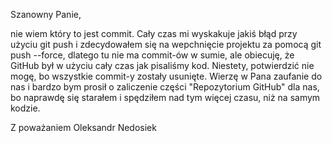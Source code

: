 Szanowny Panie,

nie wiem który to jest commit. Cały czas mi wyskakuje jakiś błąd przy użyciu git push i zdecydowałem się na wepchnięcie projektu za pomocą git push --force, dlatego tu nie ma commit-ów w sumie, ale obiecuję, 
że GitHub był w użyciu cały czas jak pisaliśmy kod. Niestety, potwierdzić nie mogę, bo wszystkie commit-y zostały usunięte. Wierzę w Pana zaufanie do nas i bardzo bym prosił o zaliczenie części "Repozytorium GitHub"
dla nas, bo naprawdę się starałem i spędziłem nad tym więcej czasu, niż na samym kodzie.

Z poważaniem
Oleksandr Nedosiek
